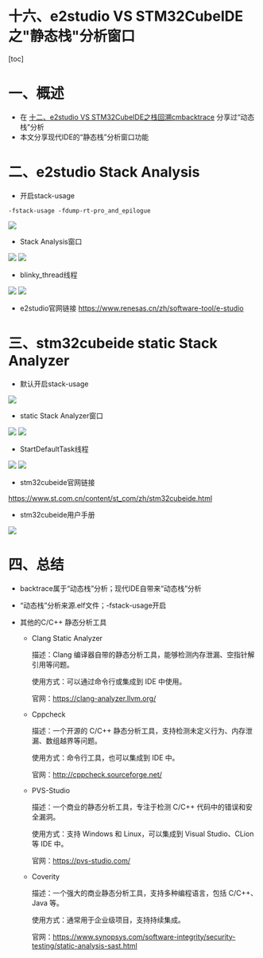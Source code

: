 十六、e2studio VS STM32CubeIDE之"静态栈"分析窗口
===
[toc]

# 一、概述
- 在 [十二、e2studio VS STM32CubeIDE之栈回溯cmbacktrace](https://mp.weixin.qq.com/s/bfeMmFbRu0HMSX6uFE82UQ?token=1655026831&lang=zh_CN) 分享过“动态栈”分析
- 本文分享现代IDE的“静态栈”分析窗口功能

# 二、e2studio Stack Analysis

- 开启stack-usage
```
-fstack-usage -fdump-rt-pro_and_epilogue
```

![](./images/e2studiostackanalysis.png)

- Stack Analysis窗口

![](./images/e2studio1.png)
![](./images/e2studio2.png)


- blinky_thread线程

![](./images/e2studio3.png)
![](./images/e2studio4.png)


- e2studio官网链接 
https://www.renesas.cn/zh/software-tool/e-studio


# 三、stm32cubeide static Stack Analyzer

- 默认开启stack-usage

![](./images/stm32cubeidestackanalysis.png)

- static Stack Analyzer窗口
  
![](./images/stm32cubeide1.png)
![](./images/stm32cubeide2.png)

- StartDefaultTask线程

![](./images/stm32cubeide3.png)
![](./images/stm32cubeide4.png)


- stm32cubeide官网链接 

https://www.st.com.cn/content/st_com/zh/stm32cubeide.html


- stm32cubeide用户手册

![](./images/stm32cubeide5.png)


# 四、总结

- backtrace属于“动态栈”分析；现代IDE自带来“动态栈”分析
- “动态栈”分析来源.elf文件；-fstack-usage开启

- 其他的C/C++ 静态分析工具
  -  Clang Static Analyzer

        描述：Clang 编译器自带的静态分析工具，能够检测内存泄漏、空指针解引用等问题。

        使用方式：可以通过命令行或集成到 IDE 中使用。

        官网：https://clang-analyzer.llvm.org/

   - Cppcheck

        描述：一个开源的 C/C++ 静态分析工具，支持检测未定义行为、内存泄漏、数组越界等问题。

        使用方式：命令行工具，也可以集成到 IDE 中。

        官网：http://cppcheck.sourceforge.net/

  - PVS-Studio

    描述：一个商业的静态分析工具，专注于检测 C/C++ 代码中的错误和安全漏洞。

    使用方式：支持 Windows 和 Linux，可以集成到 Visual Studio、CLion 等 IDE 中。

    官网：https://pvs-studio.com/

  - Coverity

    描述：一个强大的商业静态分析工具，支持多种编程语言，包括 C/C++、Java 等。

    使用方式：通常用于企业级项目，支持持续集成。

    官网：https://www.synopsys.com/software-integrity/security-testing/static-analysis-sast.html